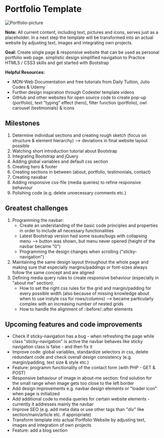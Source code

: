 # Portfolio Template

![Portfolio-picture](https://user-images.githubusercontent.com/49597398/93795448-ac2a2500-fc39-11ea-8db9-91613c108f9f.JPG)

**Note:** All current content, including text, pictures and icons, serves just as a placeholder. In a next step the template will be transformed into an actual website by adjusting text, images and integrating own projects. 

**Goal:** Create single page & responsive website that can be used as personal portfolio web page.  simplistic design  simplified navigation to 
Practice HTML5 / CSS3 skills and get started with Bootstrap

**Helpful Resources:** 
  * MDN-Web Documentation and free tutorials from Daily Tuition, Julio Codes & Udemy
  * Further design inspiration through Codester template videos
  * GitHub and other websites for open source code to create pop-up (portfolio), text "typing" effect (hero), filter function (portfolio), owl carousel (testimonials) & icons

## Milestones
1. Determine individual sections and creating rough sketch (focus on structure & element hierarchy) --> deviations in final website layout possible  
2. Watching short introduction tutorial about Bootstrap
3. Integrating Bootstrap and jQuery
4. Adding global variables and default css section
5. Creating hero & footer
6. Creating sections in between (about, portfolio, testimonials, contact)
7. Creating navabar
8. Adding responsive css-file (media queries) to refine responsive behaviour
9. Polishing code (e.g. delete unnecessary comments etc.)


## Greatest challenges
1. Programming the navbar:
    * Create an understanding of the basic code principles and properties in order to include all necessary functionalities
    * Latest Bootstrap version had some issues/bugs with collapsing menu --> button was shown, but menu never opened (height of the navbar became "0")
    * Programming the design changes when scrolling ("sticky-navigation")
2. Maintaining the same design layout throughout the whole page and making sure that especially margins/paddings or font-sizes always follow the same concept and are aligned
3. Defining media query rules to create responsive behaviour (especially in "about me" section): 
    * How to set the right css rules for the grid and margin/padding for every possible width (also because of missing knowledge about when to use instyle css for rows/columns) --> became particularly complex with an increasing number of nested grids
    * How to handle the alignment of ::before/::after elements


## Upcoming features and code improvements
* Check if sticky-navigation has a bug - when refreshing the page while class "sticky-navigation" is active the navbar behaves like sticky navigation class is false - and then fix it
* Improve code: global variables, standardize selectors in css, delete redundant code and check overall design consistency (e.g. margin/padding, text size & style etc.)
* Feature: programm functionality of the contact form (with PHP - GET & POST) 
* Responsive behaviour of image in about-me section: find solution for the small range when image gets too close to the left border
* Add design improvements e.g. navbar design elements or "loader icon" when page is initialized
* Add additional code to media queries for certain website elements - currently it addresses mainly the navbar
* Improve SEO (e.g. add meta data or use other tags than "div" like section/main/article etc. if appropriate)
* Transform template into actual Portfolio Website by adjusting text, images and integration of own projects
* Feature: add a blog section
